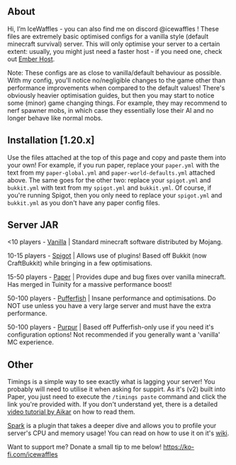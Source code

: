 ## About

Hi, I’m IceWaffles - you can also find me on discord @icewaffles !
These files are extremely basic optimised configs for a vanilla style (default minecraft survival) server. This will only optimise your server to a certain extent: usually, you might just need a faster host - if you need one, check out [Ember Host](https://ember.host).

Note: These configs are as close to vanilla/default behaviour as possible. With my config, you'll notice no/negligible changes to the game other than performance improvements when compared to the default values! There's obviously heavier optimisation guides, but then you may start to notice some (minor) game changing things. For example, they may recommend to nerf spawner mobs, in which case they essentially lose their AI and no longer behave like normal mobs.



## Installation [1.20.x]

Use the files attached at the top of this page and copy and paste them into your own! For example, if you run paper, replace your `paper.yml` with the text from my `paper-global.yml` and `paper-world-defaults.yml` attached above. The same goes for the other two: replace your `spigot.yml` and `bukkit.yml` with text from my `spigot.yml` and `bukkit.yml`. Of course, if you're running Spigot, then you only need to replace your `spigot.yml` and `bukkit.yml` as you don't have any paper config files.



## Server JAR

<10 players - [Vanilla](https://www.minecraft.net/en-us/download/server/) | Standard minecraft software distributed by Mojang.

10-15 players - [Spigot](https://www.spigotmc.org/) | Allows use of plugins! Based off Bukkit (now CraftBukkit) while bringing in a few optimisations.

15-50 players - [Paper](https://papermc.io/) | Provides dupe and bug fixes over vanilla minecraft. Has merged in Tuinity for a massive performance boost! <br />

50-100 players - [Pufferfish](https://ci.pufferfish.host/job/Pufferfish-1.18/) | Insane performance and optimisations. Do NOT use unless you have a very large server and must have the extra performance.

50-100 players - [Purpur](https://purpurmc.org) | Based off Pufferfish-only use if you need it's configuration options! Not recommended if you generally want a 'vanilla' MC experience. <br />



## Other


Timings is a simple way to see exactly what is lagging your server! You probably will need to utilise it when asking for suppirt. As it's (v2) built into Paper, you just need to execute the `/timings paste` command and click the link you're provided with. If you don't understand yet, there is a detailed [video tutorial by Aikar](https://www.youtube.com/watch?v=T4J0A9l7bfQ) on how to read them.
  
[Spark](https://github.com/lucko/spark) is a plugin that takes a deeper dive and allows you to profile your server's CPU and memory usage! You can read on how to use it on it's [wiki](https://spark.lucko.me/docs/). 


Want to support me? Donate a small tip to me below!
https://ko-fi.com/icewaffles
